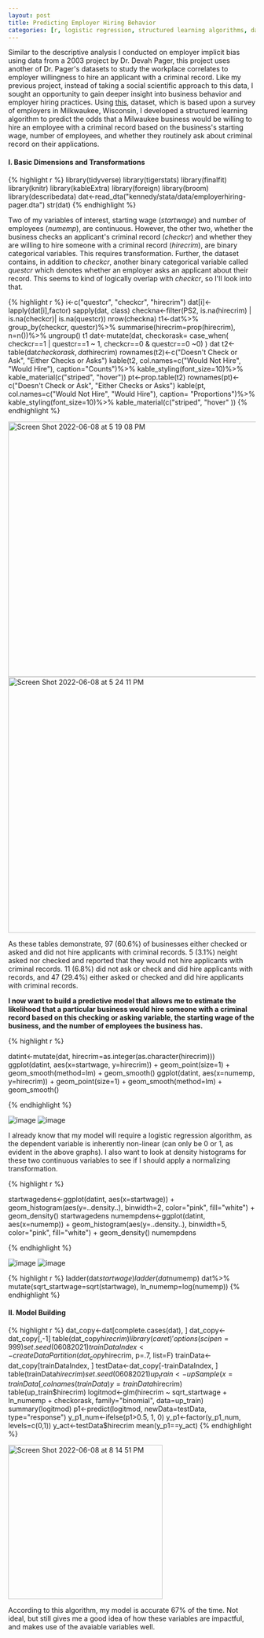 ```yaml
---
layout: post
title: Predicting Employer Hiring Behavior
categories: [r, logistic regression, structured learning algorithms, data analysis]
---
```


Similar to the descriptive analysis I conducted on employer implicit bias using data from a 2003 
project by Dr. Devah Pager, this project uses another of Dr. Pager's datasets to study the workplace 
correlates to employer willingness to hire an applicant with a criminal record. Like my previous project, instead of 
taking a social scientific approach to this data, I sought an opportunity to gain deeper insight into business 
behavior and employer hiring practices. Using [this](https://www.icpsr.umich.edu/web/ICPSR/studies/3599/datadocumentation), 
dataset, which is based upon a survey of employers in Milkwaukee, Wisconsin, I developed a structured learning algorithm
to predict the odds that a Milwaukee business would be willing to hire an employee with a criminal record 
based on the business's starting wage, number of employees, and whether they routinely ask about criminal 
record on their applications.

#### I. Basic Dimensions and Transformations

{% highlight r %}
library(tidyverse)
library(tigerstats)
library(finalfit)
library(knitr)
library(kableExtra)
library(foreign)
library(broom)
library(describedata)
dat<-read_dta("kennedy/stata/data/employerhiring-pager.dta")
str(dat)
{% endhighlight %}

Two of my variables of interest, starting wage (_startwage_) and number of employees (_numemp_), are continuous. 
However, the other two, whether the business checks an applicant's criminal record (_checkcr_) and whether 
they are willing to hire someone with a criminal record (_hirecrim_), are binary categorical variables. 
This requires transformation. Further, the dataset contains, in addition to _checkcr_, another binary categorical 
variable called _questcr_ which denotes whether an employer asks an applicant about their record. This seems to kind of 
logically overlap with _checkcr_, so I'll look into that.

{% highlight r %}
i<-c("questcr", "checkcr", "hirecrim")
dat[i]<-lapply(dat[i],factor)
sapply(dat, class)
checkna<-filter(PS2, is.na(hirecrim) | is.na(checkcr)| is.na(questcr))
nrow(checkna)
t1<-dat%>%
  group_by(checkcr, questcr)%>%
  summarise(hirecrim=prop(hirecrim),
            n=n())%>%
  ungroup()
t1
dat<-mutate(dat, checkorask=
              case_when(
                checkcr==1 | questcr==1 ~ 1,
                checkcr==0 & questcr==0 ~0)
              )
dat
t2<-table(dat$checkorask, dat$hirecrim)
rownames(t2)<-c("Doesn't Check or Ask", "Either Checks or Asks")
kable(t2, col.names=c("Would Not Hire", "Would Hire"), caption="Counts")%>%
  kable_styling(font_size=10)%>%
  kable_material(c("striped", "hover"))
pt<-prop.table(t2)
rownames(pt)<-c("Doesn't Check or Ask", "Either Checks or Asks")
kable(pt, col.names=c("Would Not Hire", "Would Hire"), caption= "Proportions")%>%
  kable_styling(font_size=10)%>%
  kable_material(c("striped", "hover"
  ))
  {% endhighlight %}
  
  <img width="520" alt="Screen Shot 2022-06-08 at 5 19 08 PM" src="https://user-images.githubusercontent.com/102122956/172914463-651d6584-919b-412e-b725-9bc23996e2c5.png">

<img width="521" alt="Screen Shot 2022-06-08 at 5 24 11 PM" src="https://user-images.githubusercontent.com/102122956/172720210-c628cfc4-9393-411d-a50a-5104e1d2282c.png">
 
 As these tables demonstrate, 97 (60.6%) of businesses either checked or asked and did not hire applicants with criminal records. 5 (3.1%) neight asked nor checked and reported that they would not hire applicants with criminal records. 11 (6.8%) did not ask or check and did hire applicants with records, and 47 (29.4%) either asked or checked and did hire applicants with criminal records.

**I now want to build a predictive model that allows me to estimate the likelihood that a particular business would hire someone with a criminal record based on this checking or asking variable, the starting wage of the business, and the number of employees the business has.**

{% highlight r %}

datint<-mutate(dat, hirecrim=as.integer(as.character(hirecrim)))
ggplot(datint, aes(x=startwage, y=hirecrim)) + geom_point(size=1) + geom_smooth(method=lm) + geom_smooth()
ggplot(datint, aes(x=numemp, y=hirecrim)) + geom_point(size=1) + geom_smooth(method=lm) + geom_smooth()

{% endhighlight %}

![image](https://user-images.githubusercontent.com/102122956/172723481-a8ed6f87-368e-4bb6-b896-76357f268689.png)
![image](https://user-images.githubusercontent.com/102122956/172723656-de661038-fad5-41c4-99b5-ebb70793f756.png)


I already know that my model will require a logistic regression algorithm, as the dependent variable is inherently non-linear (can only be 0 or 1, as evident in the above graphs). I also want to look at density histograms for these two continuous variables to see if I should apply a normalizing transformation.

{% highlight r %}

startwagedens<-ggplot(datint, aes(x=startwage)) + geom_histogram(aes(y=..density..), binwidth=2, color="pink", fill="white") + geom_density()
startwagedens
numempdens<-ggplot(datint, aes(x=numemp)) + geom_histogram(aes(y=..density..), binwidth=5, color="pink", fill="white") + geom_density()
numempdens

{% endhighlight %}

![image](https://user-images.githubusercontent.com/102122956/172724231-0f7b97f8-9965-4181-b3ce-e46ee1fe341b.png)
![image](https://user-images.githubusercontent.com/102122956/172724433-4fad9859-41b4-44cf-8958-6fedcc3ac671.png)

{% highlight r %}
ladder(dat$startwage)
ladder(dat$numemp)
dat%>%
  mutate(sqrt_startwage=sqrt(startwage),
         ln_numemp=log(numemp))
{% endhighlight %}

#### II. Model Building

{% highlight r %}
dat_copy<-dat[complete.cases(dat), ]
dat_copy<-dat_copy[,-1]
table(dat_copy$hirecrim)
library(caret)
'%ni%'<-Negate('%in%')
options(scipen=999)
set.seed(06082021)
trainDataIndex<-createDataPartition(dat_copy$hirecrim, p=.7, list=F)
trainData<-dat_copy[trainDataIndex, ]
testData<-dat_copy[-trainDataIndex, ]
table(trainData$hirecrim)
set.seed(06082021)
up_train<-upSample(x=trainData[, colnames(trainData) %ni% "hirecrim"],
                   y=trainData$hirecrim)
table(up_train$hirecrim)
logitmod<-glm(hirecrim ~ sqrt_startwage + ln_numemp + checkorask, family="binomial", data=up_train)
summary(logitmod)
p1<-predict(logitmod, newData=testData, type="response")
y_p1_num<-ifelse(p1>0.5, 1, 0)
y_p1<-factor(y_p1_num, levels=c(0,1))
y_act<-testData$hirecrim
mean(y_p1==y_act)
{% endhighlight %}

<img width="314" alt="Screen Shot 2022-06-08 at 8 14 51 PM" src="https://user-images.githubusercontent.com/102122956/172738207-3dcd3711-5238-4e43-8a67-e267666d9c0b.png">


According to this algorithm, my model is accurate 67% of the time. Not ideal, but still gives me a good idea of how these variables are impactful, and makes use of the avaiable variables well.



